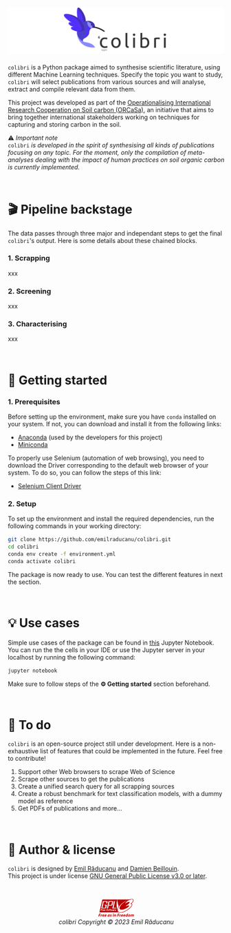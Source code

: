 ![Logo](./logos/banner_colibri.png)
---
`colibri` is a Python package aimed to synthesise scientific literature, using different Machine Learning techniques. Specify the topic you want to study, `colibri` will select publications from various sources and will analyse, extract and compile relevant data from them.

This project was developed as part of the [Operationalising International Research Cooperation on Soil carbon (ORCaSa)](https://irc-orcasa.eu/), an initiative that aims to bring together international stakeholders working on techniques for capturing and storing carbon in the soil.

:warning: *Important note* <br/>
`colibri` *is developed in the spirit of synthesising all kinds of publications focusing on any topic. For the moment, only the compilation of meta-analyses dealing with the impact of human practices on soil organic carbon is currently implemented.*

<br/>

# 🎬 Pipeline backstage
The data passes through three major and independant steps to get the final `colibri`'s output. Here is some details about these chained blocks.
### 1. Scrapping
xxx

### 2. Screening
xxx

### 3. Characterising
xxx

<br/>

# 🚦 Getting started
### 1. Prerequisites
Before setting up the environment, make sure you have `conda` installed on your system. If not, you can download and install it from the following links:

- [Anaconda](https://docs.anaconda.com/free/anaconda/install/) (used by the developers for this project)
- [Miniconda](https://docs.conda.io/en/latest/miniconda.html)

To properly use Selenium (automation of web browsing), you need to download the Driver corresponding to the default web browser of your system. To do so, you can follow the steps of this link:

- [Selenium Client Driver](https://www.selenium.dev/selenium/docs/api/py/#drivers)
### 2. Setup

To set up the environment and install the required dependencies, run the following commands in your working directory:
```bash
git clone https://github.com/emilraducanu/colibri.git
cd colibri
conda env create -f environment.yml
conda activate colibri
```

The package is now ready to use. You can test the different features in next the section.

<br/>

# 💡 Use cases
Simple use cases of the package can be found in [this](playground/playground.ipynb) Jupyter Notebook. You can run the the cells in your IDE or use the Jupyter server in your localhost by running the following command:
```bash
jupyter notebook
```
Make sure to follow steps of the **⚙️ Getting started** section beforehand.

<br/>

# 📝 To do
`colibri` is an open-source project still under development. Here is a non-exhaustive list of features that could be implemented in the future. Feel free to contribute!
1. Support other Web browsers to scrape Web of Science
2. Scrape other sources to get the publications
3. Create a unified search query for all scrapping sources
4. Create a robust benchmark for text classification models, with a dummy model as reference
5. Get PDFs of publications
and more...

<br/>

# 📜 Author & license
`colibri` is designed by [Emil Răducanu](https://github.com/emilraducanu) and [Damien Beillouin](https://github.com/dbeillouin).<br/>
This project is under license [GNU General Public License v3.0 or later](LICENSE.md).

<br/>

<p align="center">
  <img src=./logos/gplv3-with-text-84x42.png />
  <br/>
  <em>colibri Copyright © 2023 Emil Răducanu</em>
</p>
